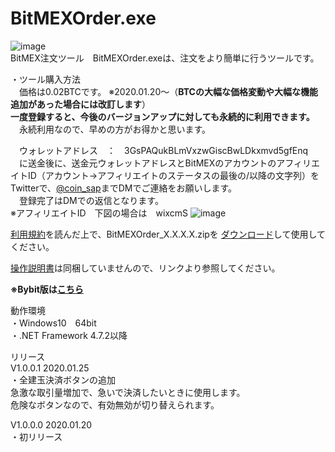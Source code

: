 # BitMEXOrder.exe
![image](https://user-images.githubusercontent.com/43275193/73112186-c5ff5500-3f50-11ea-8018-b6ce6de0cc9a.png)  
BitMEX注文ツール　BitMEXOrder.exeは、注文をより簡単に行うツールです。  
  
・ツール購入方法  
　価格は0.02BTCです。
※2020.01.20～（**BTCの大幅な価格変動や大幅な機能追加があった場合には改訂します**）  
**一度登録すると、今後のバージョンアップに対しても永続的に利用できます。**  
　永続利用なので、早めの方がお得かと思います。
 
　ウォレットアドレス　：　3GsPAQukBLmVxzwGiscBwLDkxmvd5gfEnq  
　に送金後に、送金元ウォレットアドレスとBitMEXのアカウントのアフィリエイトID（アカウント→アフィリエイトのステータスの最後の/以降の文字列）をTwitterで、<a href="https://twitter.com/coin_sap" target="_blank">@coin_sap</a>までDMでご連絡をお願いします。  
　登録完了はDMでの返信となります。  
  ※アフィリエイトID　下図の場合は　wixcmS
  ![image](https://user-images.githubusercontent.com/43275193/72883037-f378b280-3d46-11ea-99ac-8be3a18bb7bf.png)  
  
<a href="http://coinsap.php.xdomain.jp/bitmexorder/rule.html" target="_blank">利用規約</a>を読んだ上で、BitMEXOrder_X.X.X.X.zipを
<a href="https://github.com/GitHubCoinSap/BitMEXOrder.exe/releases/latest" target="_blank">ダウンロード</a>して使用してください。
  
<a href="http://coinsap.php.xdomain.jp/bitmexorder/index.html" target="_blank">操作説明書</a>は同梱していませんので、リンクより参照してください。

**※Bybit版は<a href="https://github.com/GitHubCoinSap/BybitOrder.exe" target="_blank">こちら</a>**  
  
動作環境  
・Windows10　64bit  
・.NET Framework 4.7.2以降  

リリース  
V1.0.0.1 2020.01.25  
・全建玉決済ボタンの追加  
急激な取引量増加で、急いで決済したいときに使用します。  
危険なボタンなので、有効無効が切り替えられます。  
  
V1.0.0.0  2020.01.20  
・初リリース  
